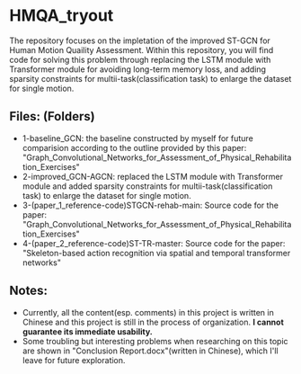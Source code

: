 # HMQA_tryout
The repository focuses on the impletation of the improved ST-GCN for Human Motion Quaility Assessment. Within this repository, you will find code for solving this problem through replacing the LSTM module with Transformer module for avoiding long-term memory loss, and adding sparsity constraints for multii-task(classification task) to enlarge the dataset for single motion.

## Files: (Folders)
- 1-baseline_GCN: the baseline constructed by myself for future comparision according to the outline provided by this paper: "Graph_Convolutional_Networks_for_Assessment_of_Physical_Rehabilitation_Exercises"
- 2-improved_GCN-AGCN: replaced the LSTM module with Transformer module and added sparsity constraints for multii-task(classification task) to enlarge the dataset for single motion.
- 3-(paper_1_reference-code)STGCN-rehab-main: Source code for the paper: "Graph_Convolutional_Networks_for_Assessment_of_Physical_Rehabilitation_Exercises"
- 4-(paper_2_reference-code)ST-TR-master: Source code for the paper: "Skeleton-based action recognition via spatial and temporal transformer networks"

## Notes:
- Currently, all the content(esp. comments) in this project is written in Chinese and this project is still in the process of organization. **I cannot guarantee its immediate usability.**
- Some troubling but interesting problems when researching on this topic are shown in "Conclusion Report.docx"(written in Chinese), which I'll leave for future exploration.

